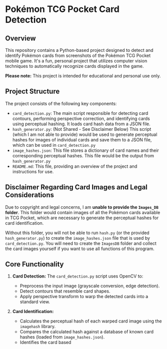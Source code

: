 # Pokémon TCG Pocket Card Detection

## Overview

This repository contains a Python-based project designed to detect and identify Pokémon cards from screenshots of the Pokémon TCG Pocket mobile game. It's a fun, personal project that utilizes computer vision techniques to automatically recognize cards displayed in the game.

**Please note:** This project is intended for educational and personal use only.

## Project Structure

The project consists of the following key components:

*   `card_detection.py`: The main script responsible for detecting card contours, performing perspective correction, and identifying cards using perceptual hashing.  It loads card hash data from a JSON file.
*   `hash_generator.py`: (Not Shared - See Disclaimer Below) This script (which I am not able to provide) would be used to generate perceptual hashes for images of individual cards and save them to a JSON file, which can be used in `card_detection.py`
*   `image_hashes.json`: This file stores a dictionary of card names and their corresponding perceptual hashes. This file would be the output from `hash_generator.py`
*   `README.md`: This file, providing an overview of the project and instructions for use.

## Disclaimer Regarding Card Images and Legal Considerations

Due to copyright and legal concerns, I am **unable to provide the `Images_DB` folder**. This folder would contain images of all the Pokémon cards available in TCG Pocket, which are necessary to generate the perceptual hashes for card identification.

Without this folder, you will not be able to run `hash.py` (or the provided `hash_generator.py`) to create the `image_hashes.json` file that is used by `card_detection.py`. You will need to create the `ImagesDB` folder and collect the card images yourself if you want to use all functions of this program.

## Core Functionality

1.  **Card Detection:** The `card_detection.py` script uses OpenCV to:
    *   Preprocess the input image (grayscale conversion, edge detection).
    *   Detect contours that resemble card shapes.
    *   Apply perspective transform to warp the detected cards into a standard view.

2.  **Card Identification:**
    *   Calculates the perceptual hash of each warped card image using the `imagehash` library.
    *   Compares the calculated hash against a database of known card hashes (loaded from `image_hashes.json`).
    *   Identifies the card based
